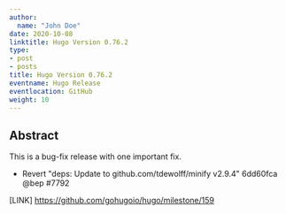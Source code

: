 ```yaml
---
author:
  name: "John Doe"
date: 2020-10-08
linktitle: Hugo Version 0.76.2
type:
- post
- posts
title: Hugo Version 0.76.2
eventname: Hugo Release
eventlocation: GitHub  
weight: 10
---
```


## Abstract

This is a bug-fix release with one important fix.

* Revert "deps: Update to github.com/tdewolff/minify v2.9.4" 6dd60fca @bep #7792

[LINK] https://github.com/gohugoio/hugo/milestone/159